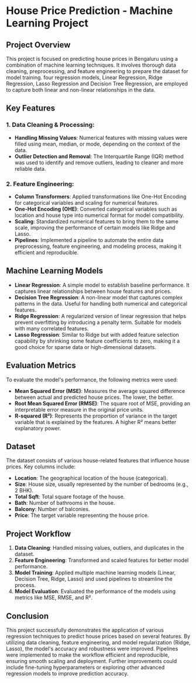 # House Price Prediction - Machine Learning Project

## Project Overview
This project is focused on predicting house prices in Bengaluru using a combination of machine learning techniques. It involves thorough data cleaning, preprocessing, and feature engineering to prepare the dataset for model training. four regression models, Linear Regression, Ridge Regression, Lasso Regression and Decision Tree Regression, are employed to capture both linear and non-linear relationships in the data.

## Key Features
### 1. Data Cleaning & Processing:
- **Handling Missing Values**: Numerical features with missing values were filled using mean, median, or mode, depending on the context of the data.
- **Outlier Detection and Removal**: The Interquartile Range (IQR) method was used to identify and remove outliers, leading to cleaner and more reliable data.

### 2. Feature Engineering:
- **Column Transformers**: Applied transformations like One-Hot Encoding for categorical variables and scaling for numerical features.
- **One-Hot Encoding (OHE)**: Converted categorical variables such as location and house type into numerical format for model compatibility.
- **Scaling**: Standardized numerical features to bring them to the same scale, improving the performance of certain models like Ridge and Lasso.
- **Pipelines**: Implemented a pipeline to automate the entire data preprocessing, feature engineering, and modeling process, making it efficient and reproducible.

## Machine Learning Models
- **Linear Regression**: A simple model to establish baseline performance. It captures linear relationships between house features and prices.
- **Decision Tree Regression**: A non-linear model that captures complex patterns in the data. Useful for handling both numerical and categorical features.
- **Ridge Regression**: A regularized version of linear regression that helps prevent overfitting by introducing a penalty term. Suitable for models with many correlated features.
- **Lasso Regression**: Similar to Ridge but with added feature selection capability by shrinking some feature coefficients to zero, making it a good choice for sparse data or high-dimensional datasets.

## Evaluation Metrics
To evaluate the model's performance, the following metrics were used:
- **Mean Squared Error (MSE)**: Measures the average squared difference between actual and predicted house prices. The lower, the better.
- **Root Mean Squared Error (RMSE)**: The square root of MSE, providing an interpretable error measure in the original price units.
- **R-squared (R²)**: Represents the proportion of variance in the target variable that is explained by the features. A higher R² means better explanatory power.

## Dataset
The dataset consists of various house-related features that influence house prices. Key columns include:
- **Location**: The geographical location of the house (categorical).
- **Size**: House size, usually represented by the number of bedrooms (e.g., 2 BHK).
- **Total Sqft**: Total square footage of the house.
- **Bath**: Number of bathrooms in the house.
- **Balcony**: Number of balconies.
- **Price**: The target variable representing the house price.

## Project Workflow
1. **Data Cleaning**: Handled missing values, outliers, and duplicates in the dataset.
2. **Feature Engineering**: Transformed and scaled features for better model performance.
3. **Model Training**: Applied multiple machine learning models (Linear, Decision Tree, Ridge, Lasso) and used pipelines to streamline the process.
4. **Model Evaluation**: Evaluated the performance of the models using metrics like MSE, RMSE, and R².

## Conclusion
This project successfully demonstrates the application of various regression techniques to predict house prices based on several features. By utilizing data cleaning, feature engineering, and model regularization (Ridge, Lasso), the model's accuracy and robustness were improved. Pipelines were implemented to make the workflow efficient and reproducible, ensuring smooth scaling and deployment. Further improvements could include fine-tuning hyperparameters or exploring other advanced regression models to improve prediction accuracy.

